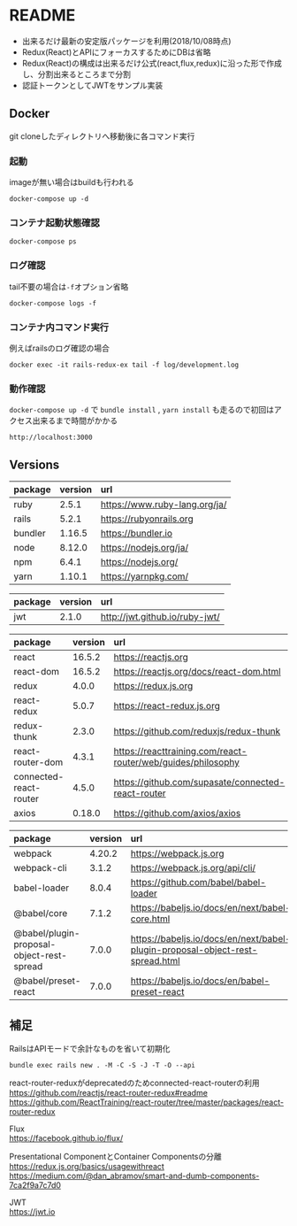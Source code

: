 # README

* 出来るだけ最新の安定版パッケージを利用(2018/10/08時点)
* Redux(React)とAPIにフォーカスするためにDBは省略
* Redux(React)の構成は出来るだけ公式(react,flux,redux)に沿った形で作成し、分割出来るところまで分割
* 認証トークンとしてJWTをサンプル実装

## Docker

git cloneしたディレクトリへ移動後に各コマンド実行  

### 起動

imageが無い場合はbuildも行われる  

```
docker-compose up -d
```

### コンテナ起動状態確認

```
docker-compose ps
```

### ログ確認

tail不要の場合は```-f```オプション省略

```
docker-compose logs -f
```

### コンテナ内コマンド実行

例えばrailsのログ確認の場合

```
docker exec -it rails-redux-ex tail -f log/development.log
```

### 動作確認

```docker-compose up -d``` で ```bundle install``` , ```yarn install``` も走るので初回はアクセス出来るまで時間がかかる  

```
http://localhost:3000
```

## Versions

| package | version | url |
| :--- | :--- | :--- |
| ruby | 2.5.1 | https://www.ruby-lang.org/ja/ |
| rails | 5.2.1 | https://rubyonrails.org |
| bundler | 1.16.5 | https://bundler.io |
| node | 8.12.0 | https://nodejs.org/ja/ |
| npm | 6.4.1 | https://nodejs.org/ |
| yarn | 1.10.1 | https://yarnpkg.com/ |

| package | version | url |
| :--- | :--- | :--- |
| jwt | 2.1.0 | http://jwt.github.io/ruby-jwt/ |

| package | version | url |
| :--- | :--- | :--- |
| react | 16.5.2 | https://reactjs.org |
| react-dom | 16.5.2 | https://reactjs.org/docs/react-dom.html |
| redux | 4.0.0 | https://redux.js.org |
| react-redux | 5.0.7 | https://react-redux.js.org |
| redux-thunk | 2.3.0 | https://github.com/reduxjs/redux-thunk |
| react-router-dom | 4.3.1 | https://reacttraining.com/react-router/web/guides/philosophy |
| connected-react-router | 4.5.0 | https://github.com/supasate/connected-react-router |
| axios | 0.18.0 | https://github.com/axios/axios |

| package | version | url |
| :--- | :--- | :--- |
| webpack | 4.20.2 | https://webpack.js.org |
| webpack-cli | 3.1.2 | https://webpack.js.org/api/cli/ |
| babel-loader | 8.0.4 | https://github.com/babel/babel-loader |
| @babel/core | 7.1.2 | https://babeljs.io/docs/en/next/babel-core.html |
| @babel/plugin-proposal-object-rest-spread | 7.0.0 | https://babeljs.io/docs/en/next/babel-plugin-proposal-object-rest-spread.html |
| @babel/preset-react | 7.0.0 | https://babeljs.io/docs/en/babel-preset-react |

## 補足

RailsはAPIモードで余計なものを省いて初期化

```
bundle exec rails new . -M -C -S -J -T -O --api
```

react-router-reduxがdeprecatedのためconnected-react-routerの利用  
https://github.com/reactjs/react-router-redux#readme  
https://github.com/ReactTraining/react-router/tree/master/packages/react-router-redux  

Flux  
https://facebook.github.io/flux/  

Presentational ComponentとContainer Componentsの分離  
https://redux.js.org/basics/usagewithreact  
https://medium.com/@dan_abramov/smart-and-dumb-components-7ca2f9a7c7d0  

JWT  
https://jwt.io  
